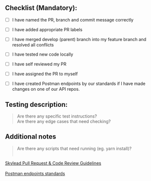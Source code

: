 ## Checklist (Mandatory):

- [ ] I have named the PR, branch and commit message correctly
- [ ] I have added appropriate PR labels
- [ ] I have merged develop (parent) branch into my feature branch and resolved all conflicts
- [ ] I have tested new code locally
- [ ] I have self reviewed my PR
- [ ] I have assigned the PR to myself
- [ ] I have created Postman endpoints by our standards if I have made changes on one of our API repos.


## Testing description:
> Are there any specific test instructions?<br />
> Are there any edge cases that need checking?<br />

## Additional notes
> Are there any scripts that need running (eg. yarn install)?<br /><br />


[Skylead Pull Request & Code Review Guidelines](https://docs.google.com/document/d/1U8LU-RxmcUB011FYOvD1WHzlJ3CXNpFNjiMG1NVNt7c/edit?usp=sharing)<br /><br />
[Postman endpoints standards](https://docs.google.com/document/d/1DtVMBvaZ1g9xFoMiOoDMV65wdl989r_asPU54jmWfAc)<br />

